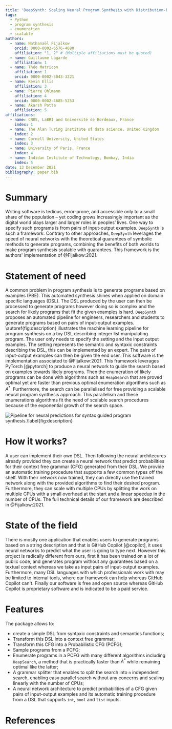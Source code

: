 ```yaml
---
title: 'DeepSynth: Scaling Neural Program Synthesis with Distribution-based Search'
tags:
  - Python
  - program synthesis
  - enumeration
  - scalable
authors:
  - name: Nathanaël Fijalkow
    orcid: 0000-0002-6576-4680  
    affiliation: "1, 2" # (Multiple affiliations must be quoted)
  - name: Guillaume Lagarde
    affiliation: 1
  - name: Théo Matricon
    affiliation: 1
    orcid: 0000-0002-5043-3221 
  - name: Kevin Ellis
    affiliation: 3
  - name: Pierre Ohlmann
    affiliation: 4
    orcid: 0000-0002-4685-5253
  - name: Akarsh Potta
    affiliation: 5
affiliations:
  - name: CNRS, LaBRI and Université de Bordeaux, France
    index: 1
  - name: The Alan Turing Institute of data science, United Kingdom
    index: 2
  - name: Cornell University, United States
    index: 3
  - name: University of Paris, France
    index: 4
  - name: Indidan Institute of Technology, Bombay, India 
    index: 5
date: 13 December 2021
bibliography: paper.bib
---
```


# Summary

Writing software is tedious, error-prone, and accessible only to a small share of the population – yet coding grows increasingly important as the digital world plays larger and larger roles in peoples’ lives.
One way to specify such programs is from pairs of input-output examples.
`DeepSynth` is such a framework. Contrary to other approaches, `DeepSynth` leverages the speed of neural networks with the theoretical guarantees of symbolic methods to generate programs, combining the benefits of both worlds to make program synthesis scalable with guarantees. This framework is the authors' implementation of @Fijalkow:2021.

# Statement of need

A common problem in program synthesis is to generate programs based on examples (PBE).  This automated synthesis shines when applied on domain specific languages (DSL). The DSL produced by the user can then be processed to generate programs however doing so is complex and the search for likely programs that fit the given examples is hard.
`DeepSynth` proposes an automated pipeline for engineers, researchers and students to generate programs based on pairs of input-output examples.
\autoref{fig:description} illustrates the machine learning pipeline for program synthesis on a toy DSL describing integer list manipulating program. The user only needs to specify the setting and the input output examples. The setting represents the semantic and syntaxic constraints describing the DSL, this can be implemented by an expert. The pairs of input-output examples can then be given the end user.
This software is the implementation associated to @Fijalkow:2021.
This framework leverages PyTorch [@pytorch] to produce a neural network to guide the search based on examples towards likely programs.
Then the enumeration of likely programs can be done with algorithms such as `HeapSearch` that are proved optimal yet are faster than previous optimal enumeration algorithms such as $A^*$.
Furthermore, the search can be parallelised for free providing a scalable neural program synthesis approach.
This parallelism and these enumerations algorithms fit the need of scalable search procedures because of the exponential growth of the search space.

![Pipeline for neural predictions for syntax guided program synthesis.\label{fig:description}](main_figure.png)

# How it works?

A user can implement their own DSL. Then following the neural architecures already provided they can create a neural network that predict probabilities for their context free grammar (CFG) generated from their DSL.
We provide an automatic training procedure that supports a few common types off the shelf.
With their network now trained, they can directly use the trained network along with the provided algorithms to find their desired program.
Furthermore, they can scale with multiple CPUs by splitting the work on multiple CPUs with a small overhead at the start and a linear speedup in the number of CPUs. The full technical details of our framework are described in @Fijalkow:2021.

# State of the field

There is mostly one application that enables users to generate programs based on a string description and that is GitHub Copilot [@copilot], it uses neural networks to predict what the user is going to type next. However this project is radically different from ours, first it has been trained on a lot of public code, and generates program without any guarantees based on a textual context whereas we take as input pairs of input-output examples.
Furthermore, many DSL languages with which professionals work with may be limited to internal tools, where our framework can help whereas GitHub Copilot can't. Finally our software is free and open source whereas GitHub Copilot is proprietary software and is indicated to be a paid service.

# Features

The package allows to:

- create a simple DSL from syntaxic constraints and semantics functions;
- Transform this DSL into a context free grammar;
- Transform this CFG into a Probabilistic CFG (PCFG);
- Sample programs from a PCFG;
- Enumerate programs in a PCFG with many different algorithms including `HeapSearch`, a method that is practically faster than $A^*$ while remaining optimal like the latter;
- A grammar splitter that enables to split the search into `n` independent search, enabling easy parallel search without any concerns and scaling linearly with the number of CPUs;
- A neural network architecture to predict probabilities of a CFG given pairs of input-output examples and its automatic training procedure from a DSL that supports `int`, `bool` and `list` inputs.

# References